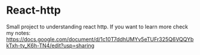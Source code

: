 # React-http
Small project to understanding react http.
If you want to learn more check my notes:
https://docs.google.com/document/d/1c10T7ddhUMYv5eTUFr325Q6VQQYbkTxh-ty_K6h-TN4/edit?usp=sharing
